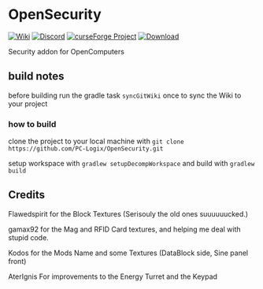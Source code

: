OpenSecurity
============
[![Wiki](http://img.shields.io/badge/wiki--blue.svg)](https://github.com/PC-Logix/OpenSecurity/wiki)
[![Discord](https://img.shields.io/discord/125649403162656768.svg?label=discord&style=popout)](https://discord.gg/dJq9EnP)
[![curseForge Project](http://cf.way2muchnoise.eu/versions/opensecurity_latest.svg)](https://minecraft.curseforge.com/projects/opensecurity)
[![Download](http://cf.way2muchnoise.eu/full_231687_downloads.svg)](https://minecraft.curseforge.com/projects/opensecurity/files)

Security addon for OpenComputers

## build notes

before building run the gradle task `syncGitWiki` once to sync the Wiki to your project

### how to build
clone the project to your local machine with `git clone https://github.com/PC-Logix/OpenSecurity.git`

setup workspace with `gradlew setupDecompWorkspace` and build with `gradlew build`


## Credits

Flawedspirit for the Block Textures (Serisouly the old ones suuuuuucked.)

gamax92 for the Mag and RFID Card textures, and helping me deal with stupid code.

Kodos for the Mods Name and some Textures (DataBlock side, Sine panel front)

AterIgnis For improvements to the Energy Turret and the Keypad

